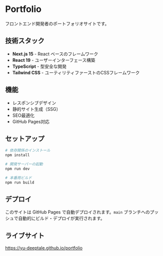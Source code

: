 # Portfolio

フロントエンド開発者のポートフォリオサイトです。

## 技術スタック

- **Next.js 15** - React ベースのフレームワーク
- **React 19** - ユーザーインターフェース構築
- **TypeScript** - 型安全な開発
- **Tailwind CSS** - ユーティリティファーストのCSSフレームワーク

## 機能

- レスポンシブデザイン
- 静的サイト生成（SSG）
- SEO最適化
- GitHub Pages対応

## セットアップ

```bash
# 依存関係のインストール
npm install

# 開発サーバーの起動
npm run dev

# 本番用ビルド
npm run build
```

## デプロイ

このサイトは GitHub Pages で自動デプロイされます。`main` ブランチへのプッシュで自動的にビルド・デプロイが実行されます。

## ライブサイト

https://yu-deeptale.github.io/portfolio
